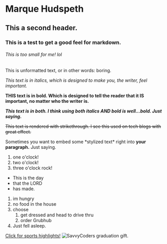 # Marque Hudspeth

## This a second header.

### This is a test to get a good feel for markdown.

###### This is too small for me! lol

This is unformatted text, or in other words: boring.

_This text is in italics, which is designed to make you, the writer, feel important._

**THIS text is in bold. Which is designed to tell the reader that it IS important, no matter who the writer is.**

**_This text is in both. I think using both italics AND bold is well...bold. Just saying._**

~~This text is rendered with strikethrough. I see this used on tech blogs with great effect.~~

Sometimes you want to embed some \*stylized text\* right into **your paragraph.**  Just saying. 


1. one o'clock!
2. two o'clock!
3. three o'clock rock!

- This is the day
- that the LORD 
- has made.

1. im hungry
2. no food in the house
3. choose
    1. get dressed and head to drive thru
    2. order Grubhub
4. Just fell asleep.

[Click for sports highlights!](http://www.espn.com)
![SavvyCoders graduation gift. ](http://www.ablogtowatch.com/wp-content/uploads/2014/03/GMT-Master-II-116719BLRO-Rolex.jpg)